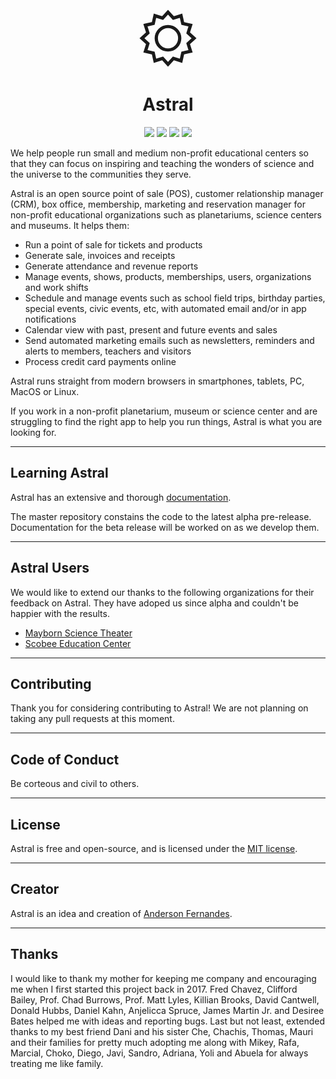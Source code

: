 <p align="center">
  <svg
      viewBox="0 0 24 24"
      xmlns="http://www.w3.org/2000/svg"
      stroke="currentColor"
      stroke-width="1.25"
      width="100"
  >
      <circle cx="12" cy="12" r="4.5" fill="transparent" />
      <path
          stroke="currentColor"
          fill="transparent"
          d="M 3.3357286,6.9976809 6.3405211,6.3405212 6.9976805,3.3357289 9.9284869,4.2690082 12,1.9953613 14.071513,4.2690081 17.002319,3.3357286 17.659479,6.3405211 20.664271,6.9976805 19.730992,9.9284869 22.004639,12 l -2.273647,2.071513 0.933279,2.930806 -3.004792,0.65716 L 17.00232,20.664271 14.071513,19.730992 12,22.004639 9.9284871,19.730992 6.9976809,20.664271 6.3405212,17.659479 3.3357289,17.00232 4.2690082,14.071513 1.9953613,12 4.2690081,9.9284871 Z"
      />
  </svg>
</p>
<h1 align="center">Astral</h1>
<p align="center">
  <img src="https://img.shields.io/badge/version-1.0.0--beta.0-black" />
  <img src="https://img.shields.io/github/issues/anderfernandes/astral" />
  <img src="https://img.shields.io/github/stars/anderfernandes/astral" />
  <img src="https://img.shields.io/github/license/anderfernandes/astral" />
</p>

We help people run small and medium non-profit educational centers so that they can focus on inspiring and teaching the wonders of science and the universe to the communities they serve.

Astral is an open source point of sale (POS), customer relationship manager (CRM),
box office, membership, marketing and reservation manager for non-profit educational organizations
such as planetariums, science centers and museums. It helps them:

- Run a point of sale for tickets and products
- Generate sale, invoices and receipts
- Generate attendance and revenue reports
- Manage events, shows, products, memberships, users, organizations and work shifts
- Schedule and manage events such as school field trips, birthday parties, special events, civic events, etc, with automated email and/or in app notifications
- Calendar view with past, present and future events and sales
- Send automated marketing emails such as newsletters, reminders and alerts to members, teachers and visitors
- Process credit card payments online

Astral runs straight from modern browsers in smartphones, tablets, PC, MacOS or Linux.

If you work in a non-profit planetarium, museum or science center and are struggling to find the right app to help you run things, Astral is what you are looking for.

<hr />

## Learning Astral

Astral has an extensive and thorough [documentation](https://astral.anderfernandes.com/docs).

The master repository constains the code to the latest alpha pre-release. Documentation for the beta release will be worked on as we develop them.

<hr />

## Astral Users

We would like to extend our thanks to the following organizations for their feedback on Astral. They have adoped us since alpha and couldn't be happier with the results.

- [Mayborn Science Theater](http://www.starsatnight.org)
- [Scobee Education Center](https://http://sacscobee.org)

<hr />

## Contributing

Thank you for considering contributing to Astral! We are not planning on taking any pull requests at this moment.

<hr />

## Code of Conduct

Be corteous and civil to others.

<hr />

## License

Astral is free and open-source, and is licensed under the [MIT license](https://opensource.org/licenses/MIT).

<hr />

## Creator

Astral is an idea and creation of [Anderson Fernandes](https://anderfernandes.com).

<hr />

## Thanks

I would like to thank my mother for keeping me company and encouraging me when I first started this project back in 2017. Fred Chavez, Clifford Bailey, Prof. Chad Burrows, Prof. Matt Lyles, Killian Brooks, David Cantwell, Donald Hubbs, Daniel Kahn, Anjelicca Spruce, James Martin Jr. and Desiree Bates helped me with ideas and reporting bugs. Last but not least, extended thanks to my best friend Dani and his sister Che, Chachis, Thomas, Mauri and their families for pretty much adopting me along with Mikey, Rafa, Marcial, Choko, Diego, Javi, Sandro, Adriana, Yoli and Abuela for always treating me like family.
